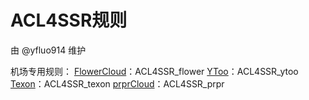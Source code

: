 # ACL4SSR规则

由 @yfluo914 维护

机场专用规则：
[FlowerCloud](https://flower.yt/aff.php?aff=677)：ACL4SSR_flower
[YToo](https://oxycontin.top/aff.php?aff=900)：ACL4SSR_ytoo
[Texon](https://texon.io/portal/aff.php?aff=238)：ACL4SSR_texon
[prprCloud](https://prpr.96110.cn.com/aff.php?aff=8927)：ACL4SSR_prpr
